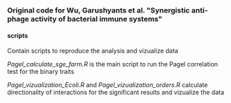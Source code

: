### Original code for Wu, Garushyants et al. "Synergistic anti-phage activity of bacterial immune systems"

#### **scripts**
Contain scripts to reproduce the analysis and vizualize data

*Pagel_calculate_sge_farm.R* is the main script to run the Pagel correlation test for the binary traits

*Pagel_vizualization_Ecoli.R* and *Pagel_vizualization_orders.R* calculate directionality of interactions for the significant results and vizualize the data

